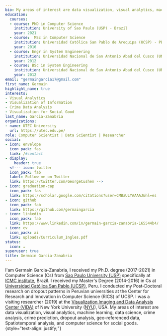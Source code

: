 ```yaml
---
bio: My areas of interest are data visualization, visual analytics, machine learning, data science, crime analysis, crime prediction, dropout analysis, geo-referenced data, Spatiotemporal analysis, and computer science for social goods.
education:
  courses:
  - course: PhD in Computer Science
    institution: University of Sao Paulo (USP) - Brazil
    year: 2021
  - course:  MSc in Computer Science
    institution: Universidad Católica San Pablo de Arequipa (UCSP) - PERU
    year: 2016
  - course: Engr in System Engineering
    institution: Universidad Nacional de San Antonio Abad del Cusco (UNSAAC) - PERU
    year: 2012
  - course: BSc in System Engineering
    institution: Universidad Nacional de San Antonio Abad del Cusco (UNSAAC) - PERU
    year: 2012
email: "germaingarcia17@gmail.com"
first_name: Germain
highlight_name: true
interests:
- Visual Analytics
- Visualization of Information
- Crime Data Analysis
- Visualization for Social Good
last_name: Garcia-Zanabria
organizations:
- name: UTEC University
  url: https://utec.edu.pe/
role: Computer Scientist | Data Scientist | Researcher
social:
- icon: envelope
  icon_pack: fas
  link: /#contact
- display:
    header: true
  <!--- icon: twitter
  icon_pack: fab
  label: Follow me on Twitter
  link: https://twitter.com/GeorgeCushen -->
- icon: graduation-cap
  icon_pack: fas
  link: https://scholar.google.com/citations?user=CMBaULYAAAAJ&hl=es
- icon: github
  icon_pack: fab
  link: https://github.com/germaingarcia
- icon: linkedin
  icon_pack: fab
  link: https://www.linkedin.com/in/germain-garcia-zanabria-165544b4/
- icon: cv
  icon_pack: ai
  link: uploads/Curriculum_Ingles.pdf
status:
  icon: ☕️
superuser: true 
title: Germain Garcia-Zanabria
---
```

I'am Germain Garcia-Zanabria, I received my Ph.D. degree (2017-2021) in Computer Science (Cs) from [Sao Paulo University (USP)](https://www5.usp.br/) specifically at [ICMC institute](https://www.icmc.usp.br/), Brazil. I received my Master's Degree (2014-2016) in Cs at [Universidad Católica San Pablo (UCSP)](https://ucsp.edu.pe/), Peru. I conducted my Post-Doctoral research on dropout patterns in Peruvian universities at the Center for Research and Innovation in Computer Science (RICS) of UCSP. I was a visiting researcher (2019) at the [Visualization Imaging and Data Analysis Center (VIDA)](https://vida.engineering.nyu.edu/) of New York University ([NYU](https://www.nyu.edu/)), USA. My areas of interest are data visualization, visual analytics, machine learning, data science, crime analysis, crime prediction, dropout analysis, geo-referenced data, Spatiotemporal analysis, and computer science for social goods.
{style="text-align: justify;"}

